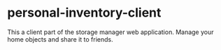 # personal-inventory-client
This a client part of the storage manager web application. Manage your home objects and share it to friends.
